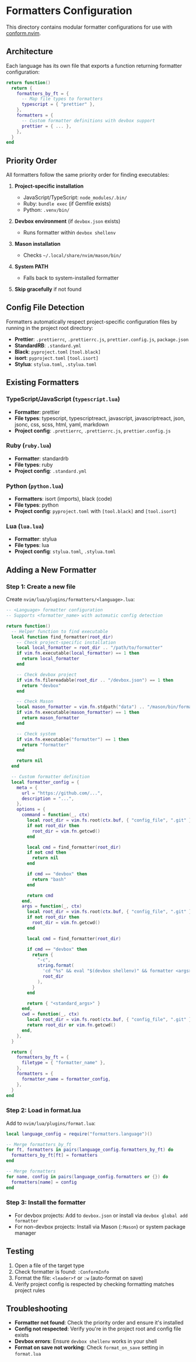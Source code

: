 # Formatters Configuration

This directory contains modular formatter configurations for use with [conform.nvim](https://github.com/stevearc/conform.nvim).

## Architecture

Each language has its own file that exports a function returning formatter configuration:

```lua
return function()
  return {
    formatters_by_ft = {
      -- Map file types to formatters
      typescript = { "prettier" },
    },
    formatters = {
      -- Custom formatter definitions with devbox support
      prettier = { ... },
    },
  }
end
```

## Priority Order

All formatters follow the same priority order for finding executables:

1. **Project-specific installation**
   - JavaScript/TypeScript: `node_modules/.bin/`
   - Ruby: `bundle exec` (if Gemfile exists)
   - Python: `.venv/bin/`

2. **Devbox environment** (if `devbox.json` exists)
   - Runs formatter within `devbox shellenv`

3. **Mason installation**
   - Checks `~/.local/share/nvim/mason/bin/`

4. **System PATH**
   - Falls back to system-installed formatter

5. **Skip gracefully** if not found

## Config File Detection

Formatters automatically respect project-specific configuration files by running in the project root directory:

- **Prettier**: `.prettierrc`, `.prettierrc.js`, `prettier.config.js`, `package.json`
- **StandardRB**: `.standard.yml`
- **Black**: `pyproject.toml` `[tool.black]`
- **isort**: `pyproject.toml` `[tool.isort]`
- **Stylua**: `stylua.toml`, `.stylua.toml`

## Existing Formatters

### TypeScript/JavaScript (`typescript.lua`)
- **Formatter**: prettier
- **File types**: typescript, typescriptreact, javascript, javascriptreact, json, jsonc, css, scss, html, yaml, markdown
- **Project config**: `.prettierrc`, `.prettierrc.js`, `prettier.config.js`

### Ruby (`ruby.lua`)
- **Formatter**: standardrb
- **File types**: ruby
- **Project config**: `.standard.yml`

### Python (`python.lua`)
- **Formatters**: isort (imports), black (code)
- **File types**: python
- **Project config**: `pyproject.toml` with `[tool.black]` and `[tool.isort]`

### Lua (`lua.lua`)
- **Formatter**: stylua
- **File types**: lua
- **Project config**: `stylua.toml`, `.stylua.toml`

## Adding a New Formatter

### Step 1: Create a new file

Create `nvim/lua/plugins/formatters/<language>.lua`:

```lua
-- <Language> formatter configuration
-- Supports <formatter_name> with automatic config detection

return function()
  -- Helper function to find executable
  local function find_formatter(root_dir)
    -- Check project-specific installation
    local local_formatter = root_dir .. "/path/to/formatter"
    if vim.fn.executable(local_formatter) == 1 then
      return local_formatter
    end

    -- Check devbox project
    if vim.fn.filereadable(root_dir .. "/devbox.json") == 1 then
      return "devbox"
    end

    -- Check Mason
    local mason_formatter = vim.fn.stdpath("data") .. "/mason/bin/formatter"
    if vim.fn.executable(mason_formatter) == 1 then
      return mason_formatter
    end

    -- Check system
    if vim.fn.executable("formatter") == 1 then
      return "formatter"
    end

    return nil
  end

  -- Custom formatter definition
  local formatter_config = {
    meta = {
      url = "https://github.com/...",
      description = "...",
    },
    options = {
      command = function(_, ctx)
        local root_dir = vim.fs.root(ctx.buf, { "config_file", ".git" })
        if not root_dir then
          root_dir = vim.fn.getcwd()
        end

        local cmd = find_formatter(root_dir)
        if not cmd then
          return nil
        end

        if cmd == "devbox" then
          return "bash"
        end

        return cmd
      end,
      args = function(_, ctx)
        local root_dir = vim.fs.root(ctx.buf, { "config_file", ".git" })
        if not root_dir then
          root_dir = vim.fn.getcwd()
        end

        local cmd = find_formatter(root_dir)

        if cmd == "devbox" then
          return {
            "-c",
            string.format(
              'cd "%s" && eval "$(devbox shellenv)" && formatter <args>',
              root_dir
            ),
          }
        end

        return { "<standard_args>" }
      end,
      cwd = function(_, ctx)
        local root_dir = vim.fs.root(ctx.buf, { "config_file", ".git" })
        return root_dir or vim.fn.getcwd()
      end,
    },
  }

  return {
    formatters_by_ft = {
      filetype = { "formatter_name" },
    },
    formatters = {
      formatter_name = formatter_config,
    },
  }
end
```

### Step 2: Load in format.lua

Add to `nvim/lua/plugins/format.lua`:

```lua
local language_config = require("formatters.language")()

-- Merge formatters_by_ft
for ft, formatters in pairs(language_config.formatters_by_ft) do
  formatters_by_ft[ft] = formatters
end

-- Merge formatters
for name, config in pairs(language_config.formatters or {}) do
  formatters[name] = config
end
```

### Step 3: Install the formatter

- For devbox projects: Add to `devbox.json` or install via `devbox global add formatter`
- For non-devbox projects: Install via Mason (`:Mason`) or system package manager

## Testing

1. Open a file of the target type
2. Check formatter is found: `:ConformInfo`
3. Format the file: `<leader>f` or `:w` (auto-format on save)
4. Verify project config is respected by checking formatting matches project rules

## Troubleshooting

- **Formatter not found**: Check the priority order and ensure it's installed
- **Config not respected**: Verify you're in the project root and config file exists
- **Devbox errors**: Ensure `devbox shellenv` works in your shell
- **Format on save not working**: Check `format_on_save` setting in `format.lua`
